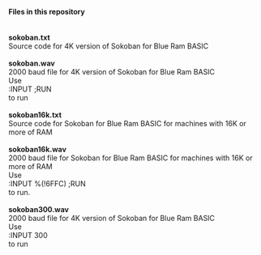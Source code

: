 **Files in this repository**<br>
<br>
<br>
**sokoban.txt**<br>
Source code for 4K version of Sokoban for Blue Ram BASIC<br>
<br>
**sokoban.wav**<br>
2000 baud file for 4K version of Sokoban for Blue Ram BASIC<br>
Use<br>
:INPUT ;RUN<br>
to run<br>
<br>
**sokoban16k.txt**<br>
Source code for Sokoban for Blue Ram BASIC for machines with 16K or more of RAM<br>
<br>
**sokoban16k.wav**<br>
2000 baud file for Sokoban for Blue Ram BASIC for machines with 16K or more of RAM<br>
Use<br>
:INPUT %(!6FFC) ;RUN<br>
to run.<br>
<br>
**sokoban300.wav**<br>
2000 baud file for 4K version of Sokoban for Blue Ram BASIC<br>
Use<br>
:INPUT 300<br>
to run<br>
